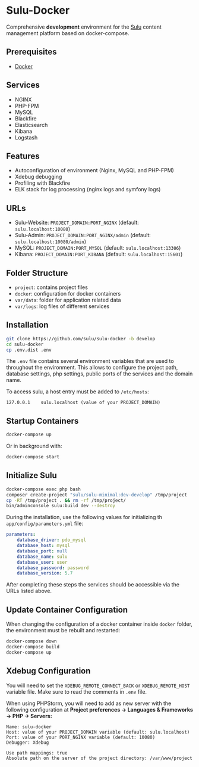 # Sulu-Docker

Comprehensive **development** environment for the [Sulu](https://sulu.io/) content management platform based on docker-compose.

## Prerequisites

* [Docker](https://docs.docker.com/engine/installation/)

## Services

* NGINX
* PHP-FPM
* MySQL
* Blackfire
* Elasticsearch
* Kibana
* Logstash

## Features

* Autoconfiguration of environment (Nginx, MySQL and PHP-FPM)
* Xdebug debugging
* Profiling with Blackfire
* ELK stack for log processing (nginx logs and symfony logs)

## URLs

* Sulu-Website: `PROJECT_DOMAIN:PORT_NGINX` (default: `sulu.localhost:10080`)
* Sulu-Admin: `PROJECT_DOMAIN:PORT_NGINX/admin` (default: `sulu.localhost:10080/admin`)
* MySQL: `PROJECT_DOMAIN:PORT_MYSQL` (default: `sulu.localhost:13306`)
* Kibana: `PROJECT_DOMAIN:PORT_KIBANA` (default: `sulu.localhost:15601`)

## Folder Structure

* `project`: contains project files 
* `docker`: configuration for docker containers
* `var/data`: folder for application related data
* `var/logs`: log files of different services

## Installation

```bash
git clone https://github.com/sulu/sulu-docker -b develop
cd sulu-docker
cp .env.dist .env
```

The `.env` file contains several environment variables that are used to throughout the environment. 
This allows to configure the project path, database settings, php settings, public ports of the services and the domain name.

To access sulu, a host entry must be added to `/etc/hosts`:

```
127.0.0.1    sulu.localhost (value of your PROJECT_DOMAIN)
```

## Startup Containers

```bash
docker-compose up
```

Or in background with:

```bash
docker-compose start
```

## Initialize Sulu

```bash
docker-compose exec php bash
composer create-project "sulu/sulu-minimal:dev-develop" /tmp/project
cp -RT /tmp/project . && rm -rf /tmp/project/
bin/adminconsole sulu:build dev --destroy
```

During the installation, use the following values for initializing th `app/config/parameters.yml` file:

```yml
parameters:
    database_driver: pdo_mysql
    database_host: mysql
    database_port: null
    database_name: sulu
    database_user: user
    database_password: password
    database_version: 5.7
```

After completing these steps the services should be accessible via the URLs listed above.

## Update Container Configuration

When changing the configuration of a docker container inside `docker` folder, the environment must be rebuilt and restarted:

```bash
docker-compose down
docker-compose build
docker-compose up
```

## Xdebug Configuration

You will need to set the `XDEBUG_REMOTE_CONNECT_BACK` or `XDEBUG_REMOTE_HOST` variable file. Make sure to read the comments in `.env` file.

When using PHPStorm, you will need to add as new server with the following configuration at **Project preferences -> Languages & Frameworks -> PHP -> Servers:**

```
Name: sulu-docker
Host: value of your PROJECT_DOMAIN variable (default: sulu.localhost)
Port: value of your PORT_NGINX variable (default: 10080)
Debugger: Xdebug

Use path mappings: true
Absolute path on the server of the project directory: /var/www/project
```

